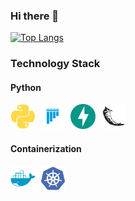 ### Hi there 👋
[![Top Langs](https://github-readme-stats.vercel.app/api/top-langs/?username=ohiliazov&layout=compact&theme=vision-friendly-dark)](https://github.com/anuraghazra/github-readme-stats)

### Technology Stack

#### Python
<p>
<img src="https://github.com/devicons/devicon/blob/master/icons/python/python-plain.svg" title="Python" **alt="Python" width="40" height="40"/>&nbsp;
<img src="https://github.com/devicons/devicon/blob/master/icons/pytest/pytest-plain.svg" title="Pytest" **alt="Pytest" width="40" height="40"/>&nbsp;
<img src="https://github.com/devicons/devicon/blob/master/icons/fastapi/fastapi-plain.svg" title="FastAPI" **alt="FastAPI" width="40" height="40"/>&nbsp;
<img src="https://github.com/devicons/devicon/blob/master/icons/flask/flask-plain.svg" title="Flask" **alt="Flask" width="40" height="40"/>&nbsp;
</p>

#### Containerization
<img src="https://github.com/devicons/devicon/blob/master/icons/docker/docker-plain.svg" title="Docker" alt="Docker" width="40" height="40"/>&nbsp;
<img src="https://github.com/devicons/devicon/blob/master/icons/kubernetes/kubernetes-plain.svg" title="Kubernetes" alt="Kubernetes" width="40" height="40"/>&nbsp;

<!--
**ohiliazov/ohiliazov** is a ✨ _special_ ✨ repository because its `README.md` (this file) appears on your GitHub profile.

Here are some ideas to get you started:

- 🔭 I’m currently working on ...
- 🌱 I’m currently learning ...
- 👯 I’m looking to collaborate on ...
- 🤔 I’m looking for help with ...
- 💬 Ask me about ...
- 📫 How to reach me: ...
- 😄 Pronouns: ...
- ⚡ Fun fact: ...
-->
